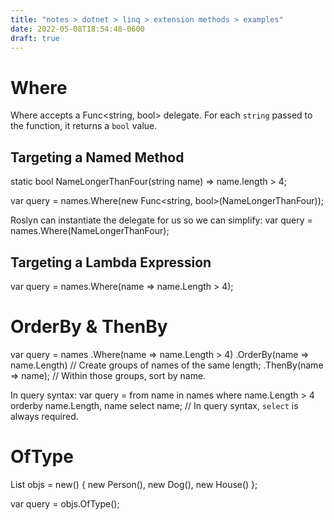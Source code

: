 ```yaml
---
title: "notes > dotnet > linq > extension methods > examples"
date: 2022-05-08T18:54:48-0600
draft: true
---
```

# Where
Where accepts a Func<string, bool> delegate. For each `string` passed to the function, it returns a `bool` value.

## Targeting a Named Method
static bool NameLongerThanFour(string name) => name.length > 4;

var query = names.Where(new Func<string, bool>(NameLongerThanFour));

Roslyn can instantiate the delegate for us so we can simplify:
var query = names.Where(NameLongerThanFour);

## Targeting a Lambda Expression
var query = names.Where(name => name.Length > 4);

# OrderBy & ThenBy
var query = names
.Where(name => name.Length > 4)
.OrderBy(name => name.Length) // Create groups of names of the same length;
.ThenBy(name => name); // Within those groups, sort by name.

In query syntax:
var query = from name in names
where name.Length > 4
orderby name.Length, name
select name; // In query syntax, `select` is always required.

# OfType
List<Object> objs = new() {
new Person(),
new Dog(),
new House()
};

var query = objs.OfType<Dog>();